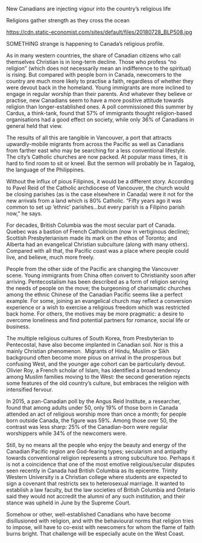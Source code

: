 New Canadians are injecting vigour into the country’s religious life

Religions gather strength as they cross the ocean

https://cdn.static-economist.com/sites/default/files/20180728_BLP508.jpg

SOMETHING strange is happening to Canada’s religious profile.

As in many western countries, the share of Canadian citizens who call themselves Christian is in long-term decline. Those who profess “no religion” (which does not necessarily mean an indifference to the spiritual) is rising. But compared with people born in Canada, newcomers to the country are much more likely to practise a faith, regardless of whether they were devout back in the homeland. Young immigrants are more inclined to engage in regular worship than their parents. And whatever they believe or practise, new Canadians seem to have a more positive attitude towards religion than longer-established ones. A poll commissioned this summer by Cardus, a think-tank, found that 57% of immigrants thought religion-based organisations had a good effect on society, while only 36% of Canadians in general held that view.

The results of all this are tangible in Vancouver, a port that attracts upwardly-mobile migrants from across the Pacific as well as Canadians from farther east who may be searching for a less conventional lifestyle. The city’s Catholic churches are now packed. At popular mass times, it is hard to find room to sit or kneel. But the sermon will probably be in Tagalog, the language of the Philippines.  

Without the influx of pious Filipinos, it would be a different story. According to Pavel Reid of the Catholic archdiocese of Vancouver, the church would be closing parishes (as is the case elsewhere in Canada) were it not for the new arrivals from a land which is 80% Catholic. “Fifty years ago it was common to set up ‘ethnic’ parishes...but every parish is a Filipino parish now,” he says.

For decades, British Columbia was the most secular part of Canada. Quebec was a bastion of French Catholicism (now in vertiginous decline); Scottish Presbyterianism made its mark on the ethos of Toronto; and Alberta had an evangelical Christian subculture (along with many others). Compared with all that, the Pacific coast was a place where people could live, and believe, much more freely.

People from the other side of the Pacific are changing the Vancouver scene. Young immigrants from China often convert to Christianity soon after arriving. Pentecostalism has been described as a form of religion serving the needs of people on the move; the burgeoning of charismatic churches among the ethnic Chinese of the Canadian Pacific seems like a perfect example. For some, joining an evangelical church may reflect a conversion experience or a wish to exercise a religious freedom which was restricted back home. For others, the motives may be more pragmatic: a desire to overcome loneliness and find potential partners for romance, social life or business.

The multiple religious cultures of South Korea, from Presbyterian to Pentecostal, have also become implanted in Canadian soil. Nor is this a mainly Christian phenomenon.  Migrants of Hindu, Muslim or Sikh background often become more pious on arrival in the prosperous but confusing West, and the younger age cohort can be particularly devout. Olivier Roy, a French scholar of Islam, has identified a broad tendency among Muslim families moving to the West: the second generation rejects some features of the old country’s culture, but embraces the religion with intensified fervour.

In 2015, a pan-Canadian poll by the Angus Reid Institute, a researcher, found that among adults under 50, only 19% of those born in Canada attended an act of religious worship more than once a month; for people born outside Canada, the figure was 59%. Among those over 50, the contrast was less sharp: 25% of the Canadian-born were regular worshippers while 34% of the newcomers were.

Still, by no means all the people who enjoy the beauty and energy of the Canadian Pacific region are God-fearing types; secularism and antipathy towards conventional religion represents a strong subculture too. Perhaps it is not a coincidence that one of the most emotive religious/secular disputes seen recently in Canada had British Columbia as its epicentre. Trinity Western University is a Christian college where students are expected to sign a covenant that restricts sex to heterosexual marriage. It wanted to establish a law faculty, but the law societies of British Columbia and Ontario said they would not accredit the alumni of any such institution, and their stance was upheld in June by the Supreme Court.

Somehow or other, well-established Canadians who have become disillusioned with religion, and with the behavioural norms that religion tries to impose, will have to co-exist with newcomers for whom the flame of faith burns bright. That challenge will be especially acute on the West Coast. 